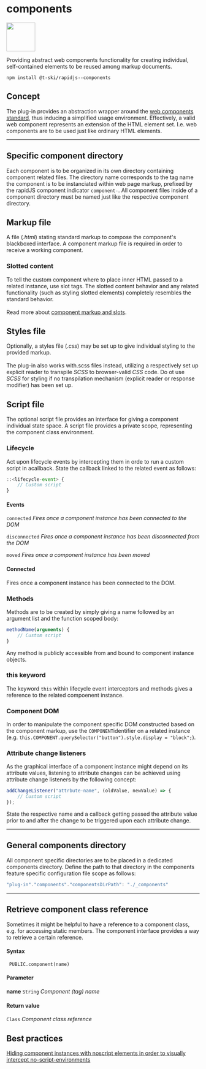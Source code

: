 # components

<a href="https://rapidjs.org"><img src="https://rapidjs.org/assets/readme-plugin-badge.svg" height="75"></a>

Providing abstract web components functionality for creating individual, self-contained elements to be reused among markup documents.

```
npm install @t-ski/rapidjs--components
```

## Concept

The plug-in provides an abstraction wrapper around the [web components standard](https://www.webcomponents.org/introduction#specifications), thus inducing a simplified usage environment. Effectively, a valid web component represents an extension of the HTML element set. I.e. web components are to be used just like ordinary HTML elements.

---

## Specific component directory

Each component is to be organized in its own directory containing component related files. The directory name corresponds to the tag name the component is to be instanciated within web page markup, prefixed by the rapidJS component indicator `component-`. All component files inside of a component directory must be named just like the respective component directory.

## Markup file

A file (*.html*) stating standard markup to compose the component's blackboxed interface. A component markup file is required in order to receive a working component.

### Slotted content

To tell the custom component where to place inner HTML passed to a related instance, use slot tags. The slotted content behavior and any related functionality (such as styling slotted elements) completely resembles the standard behavior.\
\
Read more about [component markup and slots](https://www.webcomponents.org/specs#the-shadow-dom-specification).

## Styles file

Optionally, a styles file (*.css*) may be set up to give individual styling to the provided markup.\
\
The plug-in also works with.scss files instead, utilizing a respectively set up explicit reader to transpile *SCSS* to browser-valid *CSS* code. Do ot use *SCSS* for styling if no transpilation mechanism (explicit reader or response modifier) has been set up.

## Script file

The optional script file provides an interface for giving a component individual state space. A script file provides a private scope, representing the component class environment.

### Lifecycle

Act upon lifecycle events by intercepting them in orde to run a custom script in acallback. State the callback linked to the related event as follows:

``` js
::<lifecycle-event> {
    // Custom script
}
```

#### Events

`connected`     *Fires once a component instance has been connected to the DOM*

`disconnected`  *Fires once a component instance has been disconnected from the DOM*

`moved`         *Fires once a component instance has been moved*

#### Connected

Fires once a component instance has been connected to the DOM.

### Methods

Methods are to be created by simply giving a name followed by an argument list and the function scoped body:

``` js
methodName(arguments) {
    // Custom script
}
```

Any method is publicly accessible from and bound to component instance objects.

### this keyword

The keyword `this` within lifecycle event interceptors and methods gives a reference to the related compoenent instance.

### Component DOM

In order to manipulate the component specific DOM constructed based on the component markup, use the `COMPONENT`identifier on a related instance (e.g. `this.COMPONENT.querySelector("button").style.display = "block";`).

### Attribute change listeners

As the graphical interface of a component instance might depend on its attribute values, listening to attribute changes can be achieved using attribute change listeners by the following concept:

``` js
addChangeListener("attrbute-name", (oldValue, newValue) => {
    // Custom script
});
```

State the respective name and a callback getting passed the attribute value prior to and after the change to be triggered upon each attribute change.

---

## General components directory

All component specific directories are to be placed in a dedicated components directory. Define the path to that directory in the components feature specific configuration file scope as follows: 

``` js
"plug-in"."components"."componentsDirPath": "./_components"
```

---

## Retrieve component class reference

Sometimes it might be helpful to have a reference to a component class, e.g. for accessing static members. The component interface provides a way to retrieve a certain reference.

#### Syntax

```
 PUBLIC.component(name)
```

#### Parameter

**name** `String`   *Component (tag) name*

#### Return value

`Class` *Component class reference*

## Best practices

[Hiding component instances with noscript elements in order to visually intercept no-script-environments](https://gist.github.com/t-ski/a51394acb91dc04103e104597b17b3a8)